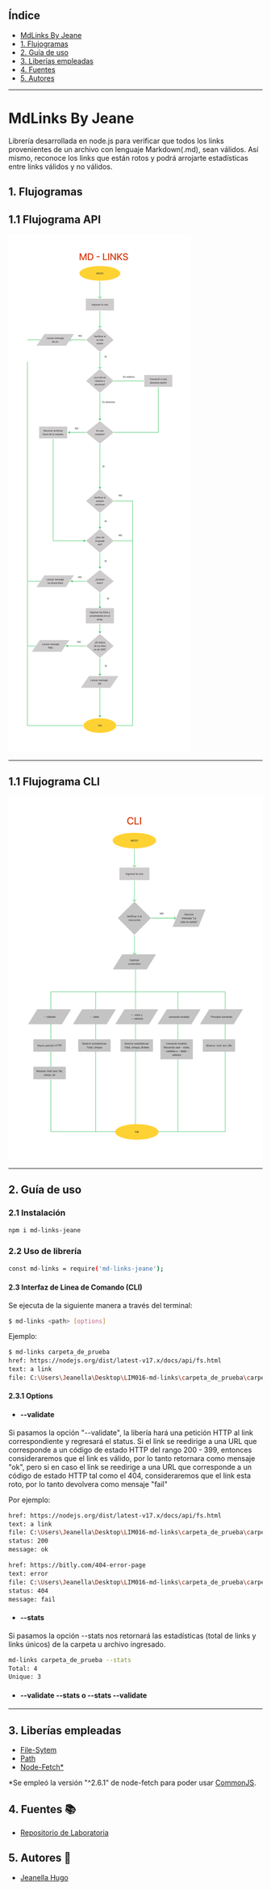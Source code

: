 ## Índice

* [MdLinks By Jeane](#MdLinks-By-Jeane)
* [1. Flujogramas](#1-Flujogramas)
* [2. Guía de uso](#2-Guía-de-uso)
* [3. Liberías empleadas](#3-Liberías-empleadas)
* [4. Fuentes](#4-Fuentes)
* [5. Autores](#4-Autores)

***
# MdLinks By Jeane

Librería desarrollada en node.js para verificar que todos los links provenientes de un archivo con lenguaje Markdown(.md), sean válidos. Así mismo, reconoce los links que están rotos y podrá arrojarte estadísticas entre links válidos y no válidos.

## 1. Flujogramas

## 1.1 Flujograma API

![](diagramas_de_flujo/API.png)

******
## 1.1 Flujograma CLI

![](diagramas_de_flujo/CLI.png)

******

## 2. Guía de uso

### 2.1 Instalación

```sh
npm i md-links-jeane
```

### 2.2 Uso de librería

```sh
const md-links = require('md-links-jeane');
```

#### 2.3 Interfaz de Linea de Comando (CLI)

Se ejecuta de la siguiente manera a través del terminal:

```sh
$ md-links <path> [options]
```

Ejemplo:

```sh
$ md-links carpeta_de_prueba
href: https://nodejs.org/dist/latest-v17.x/docs/api/fs.html
text: a link
file: C:\Users\Jeanella\Desktop\LIM016-md-links\carpeta_de_prueba\carpeta_prueba_1\fs.md
```

#### 2.3.1 Options

* #### --validate

Si pasamos la opción "--validate", la libería hará una petición HTTP al link correspondiente y regresará el status. Si el link se reedirige a una URL que corresponde a un código de estado HTTP del rango 200 - 399, entonces consideraremos que el link es válido, por lo tanto retornara como mensaje "ok", pero si en caso el link se reedirige a una URL que corresponde a un código de estado HTTP tal como el 404, consideraremos que el link esta roto, por lo tanto devolvera como mensaje "fail"

Por ejemplo:

```sh
href: https://nodejs.org/dist/latest-v17.x/docs/api/fs.html
text: a link
file: C:\Users\Jeanella\Desktop\LIM016-md-links\carpeta_de_prueba\carpeta_prueba_1\fs.md
status: 200
message: ok
```
```sh
href: https://bitly.com/404-error-page
text: error
file: C:\Users\Jeanella\Desktop\LIM016-md-links\carpeta_de_prueba\carpeta_prueba_1\fs.md
status: 404
message: fail
```

* #### --stats

Si pasamos la opción --stats nos retornará las estadísticas (total de links y links únicos) de la carpeta u archivo ingresado.

```sh
md-links carpeta_de_prueba --stats
Total: 4
Unique: 3

```

* #### --validate --stats o --stats --validate
******

## 3. Liberías empleadas

- [File-Sytem](https://nodejs.org/dist/latest-v17.x/docs/api/fs.html#file-system)
- [Path](https://nodejs.org/dist/latest-v17.x/docs/api/path.html)
- [Node-Fetch*](https://www.npmjs.com/package/node-fetch)

*Se empleó la versión "^2.6.1" de node-fetch para poder usar [CommonJS](https://www.npmjs.com/package/node-fetch#loading-and-configuring-the-module).

## 4. Fuentes 📚
- [Repositorio de Laboratoria](https://github.com/Laboratoria/LIM016-md-links)

## 5. Autores 📍
- [Jeanella Hugo](https://github.com/jeanecvh)
